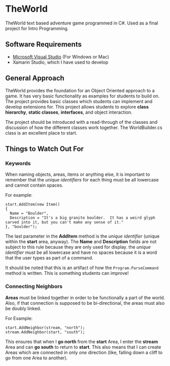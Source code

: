 # TheWorld
TheWorld text based adventure game programmed in C#. Used as a final project for Intro Programming.

## Software Requirements
* [Microsoft Visual Studio](https://visualstudio.microsoft.com/vs/community/) (For Windows or Mac)
* Xamarin Studio, which I have used to develop

## General Approach
TheWorld provides the foundation for an Object Oriented approach to a game.  It has very basic functionality as examples for students to build on.  The project provides basic classes which students can implement and develop extensions for.  This project allows students to explore **class hierarchy**, **static classes**, **interfaces**, and object interaction.

The project should be introduced with a read-through of the classes and discussion of how the different classes work together.  The WorldBuilder.cs class is an excellent place to start.

## Things to Watch Out For
### Keywords
When naming objects, areas, items or anything else, it is important to remember that the *unique identifiers* for each thing must be all lowercase and cannot contain spaces.  

For example:
```
start.AddItem(new Item()
{
  Name = "Boulder",
  Description = "It's a big granite boulder.  It has a weird glyph carved into it, but you can't make any sense of it."
}, "boulder");
```
The last parameter in the **AddItem** method is the *unique identifier* (unique within the **start** area, anyway).  The **Name** and **Description** fields are not subject to this rule because they are only used for display.  the *unique identifier* must be all lowercase and have no spaces because it is a word that the user types as part of a command.

It should be noted that this is an artifact of how the `Program.ParseCommand` method is written.  This is something students can improve!

### Connecting Neighbors
**Areas** must be linked together in order to be functionally a part of the world.  Also, if that connection is supposed to be bi-directional, the areas must also be doubly linked.

For Example:
```
start.AddNeighbor(stream, "north");
stream.AddNeighbor(start, "south");
```
This ensures that when I **go north** from the **start** Area, I enter the **stream** Area and can **go south** to return to **start**.  This also means that I can create Areas which are connected in only *one* direction (like, falling down a cliff to go from one Area to another).
